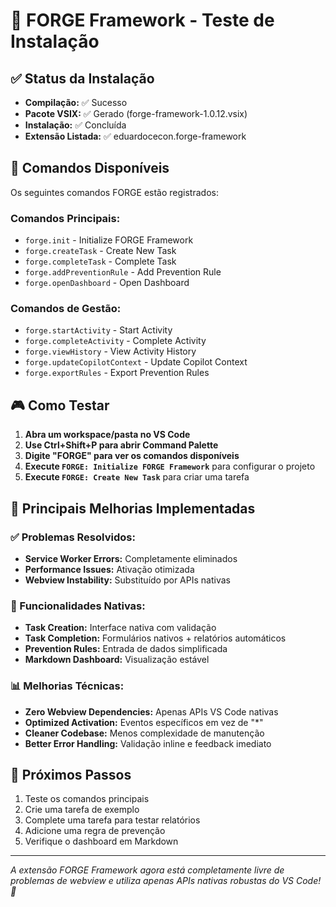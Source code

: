 # 🎯 FORGE Framework - Teste de Instalação

## ✅ Status da Instalação

- **Compilação:** ✅ Sucesso
- **Pacote VSIX:** ✅ Gerado (forge-framework-1.0.12.vsix)
- **Instalação:** ✅ Concluída
- **Extensão Listada:** ✅ eduardocecon.forge-framework

## 🔧 Comandos Disponíveis

Os seguintes comandos FORGE estão registrados:

### Comandos Principais:
- `forge.init` - Initialize FORGE Framework
- `forge.createTask` - Create New Task  
- `forge.completeTask` - Complete Task
- `forge.addPreventionRule` - Add Prevention Rule
- `forge.openDashboard` - Open Dashboard

### Comandos de Gestão:
- `forge.startActivity` - Start Activity
- `forge.completeActivity` - Complete Activity
- `forge.viewHistory` - View Activity History
- `forge.updateCopilotContext` - Update Copilot Context
- `forge.exportRules` - Export Prevention Rules

## 🎮 Como Testar

1. **Abra um workspace/pasta no VS Code**
2. **Use Ctrl+Shift+P para abrir Command Palette**
3. **Digite "FORGE" para ver os comandos disponíveis**
4. **Execute `FORGE: Initialize FORGE Framework`** para configurar o projeto
5. **Execute `FORGE: Create New Task`** para criar uma tarefa

## 🌟 Principais Melhorias Implementadas

### ✅ Problemas Resolvidos:
- **Service Worker Errors:** Completamente eliminados
- **Performance Issues:** Ativação otimizada
- **Webview Instability:** Substituído por APIs nativas

### 🚀 Funcionalidades Nativas:
- **Task Creation:** Interface nativa com validação
- **Task Completion:** Formulários nativos + relatórios automáticos
- **Prevention Rules:** Entrada de dados simplificada
- **Markdown Dashboard:** Visualização estável

### 📊 Melhorias Técnicas:
- **Zero Webview Dependencies:** Apenas APIs VS Code nativas
- **Optimized Activation:** Eventos específicos em vez de "*"
- **Cleaner Codebase:** Menos complexidade de manutenção
- **Better Error Handling:** Validação inline e feedback imediato

## 🎯 Próximos Passos

1. Teste os comandos principais
2. Crie uma tarefa de exemplo
3. Complete uma tarefa para testar relatórios
4. Adicione uma regra de prevenção
5. Verifique o dashboard em Markdown

---

*A extensão FORGE Framework agora está completamente livre de problemas de webview e utiliza apenas APIs nativas robustas do VS Code! 🚀*
